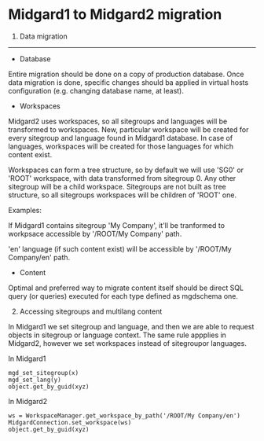 
Midgard1 to Midgard2 migration
==============================

1. Data migration
-----------------

* Database

Entire migration should be done on a copy of production database. Once data migration is done, 
specific changes should ba applied in virtual hosts configuration (e.g. changing database name, at least).

* Workspaces

Midgard2 uses workspaces, so all sitegroups and languages will be transformed to workspaces.
New, particular workspace will be created for every sitegroup and language found in Midgard1 database.
In case of languages, workspaces will be created for those languages for which content exist.

Workspaces can form a tree structure, so by default we will use 'SG0' or 'ROOT' workspace, 
with data transformed from sitegroup 0. Any other sitegroup will be a child workspace. 
Sitegroups are not built as tree structure, so all sitegroups workspaces will be children of 
'ROOT' one.

Examples:

If Midgard1 contains sitegroup 'My Company', it'll be tranformed to workpsace 
accessible by '/ROOT/My Company' path.

'en' language (if such content exist) will be accessible by '/ROOT/My Company/en' path.

* Content

Optimal and preferred way to migrate content itself should be direct SQL query (or queries) executed for each 
type defined as mgdschema one.

2. Accessing sitegroups and multilang content

In Midgard1 we set sitegroup and language, and then we are able to request objects in sitegroup or language context.
The same rule appplies in Midgard2, however we set workspaces instead of sitegroupor languages.

In Midgard1

    mgd_set_sitegroup(x)
    mgd_set_lang(y)
    object.get_by_guid(xyz)

In Midgard2

    ws = WorkspaceManager.get_workspace_by_path('/ROOT/My Company/en')
    MidgardConnection.set_workspace(ws)
    object.get_by_guid(xyz)


